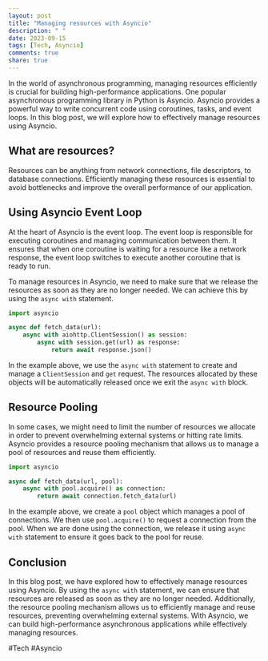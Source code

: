 ```yaml
---
layout: post
title: "Managing resources with Asyncio"
description: " "
date: 2023-09-15
tags: [Tech, Asyncio]
comments: true
share: true
---
```


In the world of asynchronous programming, managing resources efficiently is crucial for building high-performance applications. One popular asynchronous programming library in Python is Asyncio. Asyncio provides a powerful way to write concurrent code using coroutines, tasks, and event loops. In this blog post, we will explore how to effectively manage resources using Asyncio.

## What are resources?

Resources can be anything from network connections, file descriptors, to database connections. Efficiently managing these resources is essential to avoid bottlenecks and improve the overall performance of our application.

## Using Asyncio Event Loop

At the heart of Asyncio is the event loop. The event loop is responsible for executing coroutines and managing communication between them. It ensures that when one coroutine is waiting for a resource like a network response, the event loop switches to execute another coroutine that is ready to run.

To manage resources in Asyncio, we need to make sure that we release the resources as soon as they are no longer needed. We can achieve this by using the `async with` statement.

```python
import asyncio

async def fetch_data(url):
    async with aiohttp.ClientSession() as session:
        async with session.get(url) as response:
            return await response.json()
```

In the example above, we use the `async with` statement to create and manage a `ClientSession` and `get` request. The resources allocated by these objects will be automatically released once we exit the `async with` block.

## Resource Pooling

In some cases, we might need to limit the number of resources we allocate in order to prevent overwhelming external systems or hitting rate limits. Asyncio provides a resource pooling mechanism that allows us to manage a pool of resources and reuse them efficiently.

```python
import asyncio

async def fetch_data(url, pool):
    async with pool.acquire() as connection:
        return await connection.fetch_data(url)
```

In the example above, we create a `pool` object which manages a pool of connections. We then use `pool.acquire()` to request a connection from the pool. When we are done using the connection, we release it using `async with` statement to ensure it goes back to the pool for reuse.

## Conclusion

In this blog post, we have explored how to effectively manage resources using Asyncio. By using the `async with` statement, we can ensure that resources are released as soon as they are no longer needed. Additionally, the resource pooling mechanism allows us to efficiently manage and reuse resources, preventing overwhelming external systems. With Asyncio, we can build high-performance asynchronous applications while effectively managing resources.

#Tech #Asyncio